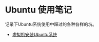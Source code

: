 # Ubuntu 使用笔记
 记录下Ubuntu系统使用中踩过的各种各样的坑。
 
 * [虚拟机安装Ubuntu系统](https://zhuanlan.zhihu.com/p/38797088) 
 
